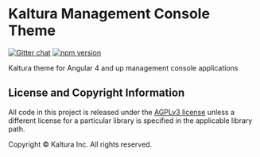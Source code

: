 # Kaltura Management Console Theme

[![Gitter chat](https://badges.gitter.im/kaltura-ng/kaltura-ng.png)](https://gitter.im/kaltura-ng/kmc-ng) [![npm version](https://badge.fury.io/js/%40kaltura-ng%2Fmc-theme.svg)](https://badge.fury.io/js/%40kaltura-ng%2Fmc-theme)

Kaltura theme for Angular 4 and up management console applications

## License and Copyright Information
All code in this project is released under the [AGPLv3 license](http://www.gnu.org/licenses/agpl-3.0.html) unless a different license for a particular library is specified in the applicable library path.

Copyright © Kaltura Inc. All rights reserved.
